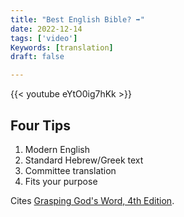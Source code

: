```yaml
---
title: "Best English Bible? ➡️"
date: 2022-12-14
tags: ['video']
Keywords: [translation]
draft: false

---
```


{{< youtube eYtO0ig7hKk >}} 


## Four Tips

1. Modern English
2. Standard Hebrew/Greek text
3. Committee translation
4. Fits your purpose

Cites [Grasping God's Word, 4th Edition](https://amzn.to/3ryy9u4).

